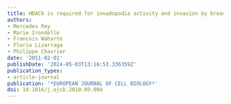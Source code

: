 ```yaml
---
title: HDAC6 is required for invadopodia activity and invasion by breast tumor cells
authors:
- Mercedes Rey
- Marie Irondelle
- Francois Waharte
- Floria Lizarraga
- Philippe Chavrier
date: '2011-02-01'
publishDate: '2024-05-03T13:16:53.336359Z'
publication_types:
- article-journal
publication: '*EUROPEAN JOURNAL OF CELL BIOLOGY*'
doi: 10.1016/j.ejcb.2010.09.004
---
```

